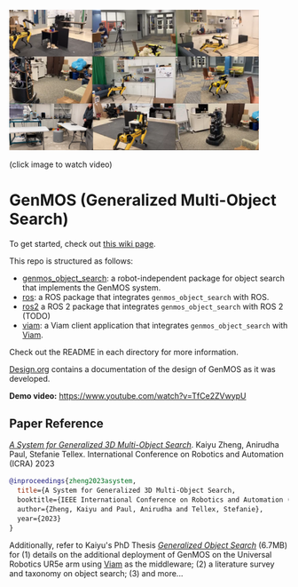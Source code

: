 
[<img src='./docs/genmos_demogrid.png' width='450px'>](https://www.youtube.com/watch?v=TfCe2ZVwypU)

(click image to watch video)

# GenMOS (Generalized Multi-Object Search)

To get started, check out [this wiki page](https://github.com/zkytony/genmos_object_search/wiki/100-GenMOS:-A-System-for-Generalized-Multi-Object-Search).

This repo is structured as follows:
- [genmos_object_search](./genmos_object_search): a robot-independent package for object search that implements the GenMOS system.
- [ros](./ros): a ROS package that integrates `genmos_object_search` with ROS.
- [ros2](./ros2) a ROS 2 package that integrates `genmos_object_search` with ROS 2 (TODO)
- [viam](./viam): a Viam client application that integrates `genmos_object_search` with [Viam](https://www.viam.com/).

Check out the README in each directory for more information.

[Design.org](./Design.org) contains a documentation of the design of GenMOS as it was developed.

**Demo video:** https://www.youtube.com/watch?v=TfCe2ZVwypU


## Paper Reference

[*A System for Generalized 3D Multi-Object Search*](https://kaiyuzheng.me/documents/papers/icra23-genmos.pdf).
Kaiyu Zheng, Anirudha Paul, Stefanie Tellex. International Conference on Robotics and Automation (ICRA) 2023
```bibtex
@inproceedings{zheng2023asystem,
  title={A System for Generalized 3D Multi-Object Search,
  booktitle={IEEE International Conference on Robotics and Automation (ICRA)},
  author={Zheng, Kaiyu and Paul, Anirudha and Tellex, Stefanie},
  year={2023}
}
```
Additionally, refer to Kaiyu's PhD Thesis [*Generalized Object Search*](https://kaiyuzheng.me/documents/papers/dissertation.pdf) (6.7MB) for (1) details on the additional deployment of GenMOS on the Universal Robotics UR5e arm using [Viam](https://www.viam.com/) as the middleware;  (2) a literature survey and taxonomy on object search; (3) and more...


